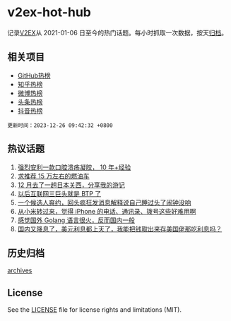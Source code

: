 # v2ex-hot-hub

 记录[V2EX](https://www.v2ex.com/)从 2021-01-06 日至今的热门话题。每小时抓取一次数据，按天[归档](archives)。
 
 ## 相关项目

- [GitHub热榜](https://github.com/lonnyzhang423/github-hot-hub)
- [知乎热榜](https://github.com/lonnyzhang423/zhihu-hot-hub)
- [微博热榜](https://github.com/lonnyzhang423/weibo-hot-hub)
- [头条热榜](https://github.com/lonnyzhang423/toutiao-hot-hub)
- [抖音热榜](https://github.com/lonnyzhang423/douyin-hot-hub)


 `更新时间：2023-12-26 09:42:32 +0800`

## 热议话题

1. [强烈安利一款口腔溃疡凝胶， 10 年+经验](https://www.v2ex.com/t/1003115)
1. [求推荐 15 万左右的燃油车](https://www.v2ex.com/t/1003162)
1. [12 月去了一趟日本关西，分享我的游记](https://www.v2ex.com/t/1003185)
1. [以后互联网三巨头就是 BTP 了](https://www.v2ex.com/t/1003268)
1. [一个候选人爽约，回头疯狂发消息解释说自己睡过头了闹钟没响](https://www.v2ex.com/t/1003196)
1. [从小米转过来，觉得 iPhone 的电话、通讯录、拨号这些好难用啊](https://www.v2ex.com/t/1003292)
1. [感觉国外 Golang 语言很火，反而国内一般](https://www.v2ex.com/t/1003309)
1. [国内又降息了，美元利息都上天了，我能把钱取出来存美国佬那吃利息吗？](https://www.v2ex.com/t/1003156)

## 历史归档

[archives](archives)

## License

See the [LICENSE](LICENSE) file for license rights and limitations (MIT).
